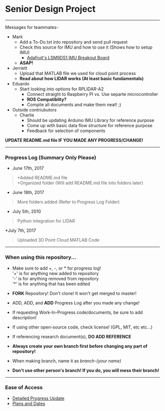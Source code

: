 # Senior Design Project
---
Messages for teammates-

* Mark  
  * Add a To-Do.txt into repository and send pull request 
  * Check this source for IMU and how to use it (Shows how to setup IMU)  
    * [Adafruit's LSM9DS1 IMU Breakout Board](https://learn.adafruit.com/adafruit-lsm9ds1-accelerometer-plus-gyro-plus-magnetometer-9-dof-breakout/overview)
  * __ASAP!__
* Jerriett  
  * Upload that MATLAB file we used for cloud point process
  * __Read about how LIDAR works (At least basic fundamentals)__
* Eduardo
  * Start looking into options for RPLIDAR-A2
    * Connect straight to Raspberry PI vs. Use separte microcontroller
    * __ROS Compatiblity?__
    * Compile all documents and make them neat! ;)
* Outside contriubutors
  * Charlie
    * Should be updating Arduino IMU Library for reference purpose
    * Come up with basic data flow structure for reference purpose
    * Feedback for selection of components

__UPDATE README.md file IF YOU MADE ANY PROGRESS/CHANGE!__

---
### Progress Log (Summary Only Please)
* June 17th, 2017  
> +Added README.md file  
> +Organized folder (Will add README.md file into folders later)

* June 18th, 2017
> More folders added (Refer to Progress Log Folder)

* July 5th, 2010
> Python integration for LIDAR

*July 7th, 2017
> Uploaded 3D Point Cloud MATLAB Code
---
### When using this repository... 
* Make sure to add +, -, or * for progress log!  
'+' is for anything new added to repository  
'-' is for anything removed from repository  
'*' is for anything that has been edited

* __FORK__ Repository! Don't clone! It won't get merged to master!
* ADD, ADD, and __ADD__ Progress Log after you made any change!
* If requesting Work-In-Progress code/documents, be sure to add description!
* If using other open-source code, check license! (GPL, MIT, etc etc...)
* If referencing research document(s), __DO ADD REFERENCE__
* __Always create your own branch first before changing any part of repository!__
* When making branch, name it as _branch-(your name)_
* __Don't use other person's branch! If you do, you will mess their branch!__
---
### Ease of Access
* [Detailed Progress Update](https://github.com/exl8454/Senior_Design/blob/master/Progress%20Log/README.md)
* [Plans and Dates](https://github.com/exl8454/Senior_Design/blob/master/Dates%20and%20Plans/README.md) 
